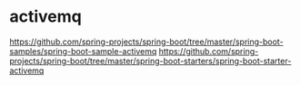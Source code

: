 # activemq

https://github.com/spring-projects/spring-boot/tree/master/spring-boot-samples/spring-boot-sample-activemq
https://github.com/spring-projects/spring-boot/tree/master/spring-boot-starters/spring-boot-starter-activemq
